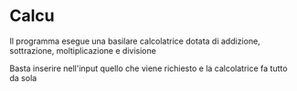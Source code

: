 # Calcu

Il programma esegue una basilare calcolatrice dotata di addizione, sottrazione, moltiplicazione e divisione

Basta inserire nell'input quello che viene richiesto e la calcolatrice fa tutto da sola

